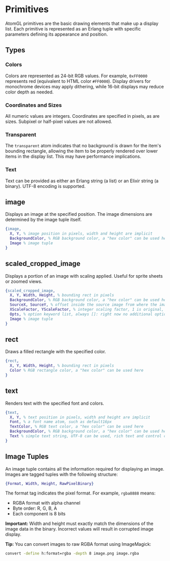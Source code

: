 <!---
  Copyright 2024 Davide Bettio <davide@uninstall.it>

  SPDX-License-Identifier: Apache-2.0
-->

# Primitives

AtomGL primitives are the basic drawing elements that make up a display list. Each primitive is
represented as an Erlang tuple with specific parameters defining its appearance and position.

## Types

### Colors
Colors are represented as 24-bit RGB values. For example, `0xFF0000` represents red (equivalent to
HTML color `#FF0000`). Display drivers for monochrome devices may apply dithering, while 16-bit
displays may reduce color depth as needed.

### Coordinates and Sizes
All numeric values are integers. Coordinates are specified in pixels, as are sizes. Subpixel or
half-pixel values are not allowed.

### Transparent
The `transparent` atom indicates that no background is drawn for the item's bounding rectangle,
allowing the item to be properly rendered over lower items in the display list. This may have
performance implications.

### Text
Text can be provided as either an Erlang string (a list) or an Elixir string (a binary). UTF-8
encoding is supported.

## image

Displays an image at the specified position. The image dimensions are determined by the image tuple
itself.

```erlang
{image,
  X, Y, % image position in pixels, width and height are implicit
  BackgroundColor, % RGB background color, a "hex color" can be used here, or transparent atom
  Image % image tuple
}
```

## scaled_cropped_image

Displays a portion of an image with scaling applied. Useful for sprite sheets or zoomed views.

```erlang
{scaled_cropped_image,
  X, Y, Width, Height, % bounding rect in pixels
  BackgroundColor, % RGB background color, a "hex color" can be used here, or transparent atom
  SourceX, SourceY, % offset inside the source image from where the image is taken
  XScaleFactor, YScaleFactor, % integer scaling factor, 1 is original, 2 is twice, etc.
  Opts, % option keyword list, always []: right now no additional options are supported
  Image % image tuple
}
```

## rect

Draws a filled rectangle with the specified color.

```erlang
{rect,
  X, Y, Width, Height, % bounding rect in pixels
  Color % RGB rectangle color, a "hex color" can be used here
}
```

## text

Renders text with the specified font and colors.

```erlang
{text,
  X, Y, % text position in pixels, width and height are implicit
  Font, % a font name atom, such as default16px
  TextColor, % RGB text color, a "hex color" can be used here
  BackgroundColor, % RGB background color, a "hex color" can be used here, or transparent atom
  Text % simple text string, UTF-8 can be used, rich text and control characters are not supported
}
```

## Image Tuples

An image tuple contains all the information required for displaying an image. Images are tagged
tuples with the following structure:

```erlang
{Format, Width, Height, RawPixelBinary}
```

The format tag indicates the pixel format. For example, `rgba8888` means:
- RGBA format with alpha channel
- Byte order: R, G, B, A
- Each component is 8 bits

**Important:** Width and height must exactly match the dimensions of the image data in the binary.
Incorrect values will result in corrupted image display.

**Tip:** You can convert images to raw RGBA format using ImageMagick:
```bash
convert -define h:format=rgba -depth 8 image.png image.rgba
```
